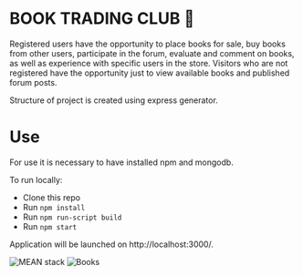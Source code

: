 # BOOK TRADING CLUB :book:

Registered users have the opportunity to place books for sale, buy books from other users, participate in the forum, evaluate and comment on books, as well as experience with specific users in the store. Visitors who are not registered have the opportunity just to 
view available books and published forum posts. 

Structure of project is created using express generator.

# Use

For use it is necessary to have installed npm and mongodb.

To run locally:

* Clone this repo
* Run `npm install`
* Run `npm run-script build`
* Run `npm start`

Application will be launched on http://localhost:3000/.

![MEAN stack](http://blog.onclickinnovations.com/wp-content/uploads/2016/12/mean.png) ![Books](https://d30y9cdsu7xlg0.cloudfront.net/png/5020-200.png)
